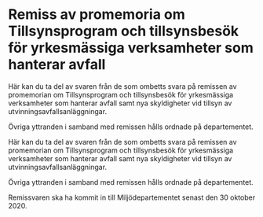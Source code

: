 # Remiss av promemoria om Tillsynsprogram och tillsynsbesök för yrkesmässiga verksamheter som hanterar avfall

Här kan du ta del av svaren från de som ombetts svara på remissen av promemorian om Tillsynsprogram och tillsynsbesök för yrkesmässiga verksamheter som hanterar avfall samt nya skyldigheter vid tillsyn av utvinningsavfallsanläggningar.

Övriga yttranden i samband med remissen hålls ordnade på departementet.

Här kan du ta del av svaren från de som ombetts svara på remissen av promemorian om Tillsynsprogram och tillsynsbesök för yrkesmässiga verksamheter som hanterar avfall samt nya skyldigheter vid tillsyn av utvinningsavfallsanläggningar.

Övriga yttranden i samband med remissen hålls ordnade på departementet.

Remissvaren ska ha kommit in till Miljödepartementet senast den 30 oktober 2020.
